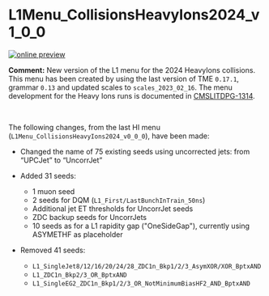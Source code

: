 # L1Menu_CollisionsHeavyIons2024_v1_0_0

[![online preview](https://img.shields.io/badge/Online%20preview-click%20here-blue)](https://htmlpreview.github.io/?https://github.com/cms-l1-dpg/L1MenuRun3/blob/master/development/L1Menu_CollisionsHeavyIons2024_v1_0_0/L1Menu_CollisionsHeavyIons2024_v1_0_0.html)

**Comment:** 
New version of the L1 menu for the 2024 HeavyIons collisions.
This menu has been created by using the last version of TME `0.17.1`, grammar `0.13` and updated scales to `scales_2023_02_16`.
The menu development for the Heavy Ions runs is documented in [CMSLITDPG-1314](https://its.cern.ch/jira/browse/CMSLITDPG-1314).

<br/>

The following changes, from the last HI menu (`L1Menu_CollisionsHeavyIons2024_v0_0_0`), have been made:

   - Changed the name of 75 existing seeds using uncorrected jets: from “UPCJet” to “UncorrJet”

   - Added 31 seeds:
      - 1 muon seed
      - 2 seeds for DQM (`L1_First/LastBunchInTrain_50ns`)
      - Additional jet ET thresholds for UncorrJet seeds
      - ZDC backup seeds for UncorrJets
      - 10 seeds as for a L1 rapidity gap ("OneSideGap"), currently using ASYMETHF as placeholder
    
   - Removed 41 seeds:
      - `L1_SingleJet8/12/16/20/24/28_ZDC1n_Bkp1/2/3_AsymXOR/XOR_BptxAND`
      - `L1_ZDC1n_Bkp2/3_OR_BptxAND`
      - `L1_SingleEG2_ZDC1n_Bkp1/2/3_OR_NotMinimumBiasHF2_AND_BptxAND`